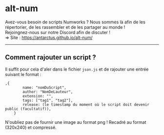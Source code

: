 # alt-num

Avez-vous besoin de scripts Numworks ? Nous sommes là afin de les répertorier, de les rassembler et de les partager au monde !<br>
Rejoingnez-nous sur notre Discord afin de discuter ! <br>
⇒ Site : https://antarctus.github.io/alt-num/
<hr>
<h2>Comment rajouter un script ?</h2>

Il suffit pour cela d'aler dans le fichier `json.js` et de rajouter une entrée suivant le format :
```
,{
		name: "nomDuScript",
		author: "NomDeLauteur",
		extension: "",
		tags: ["tag1", "tag2"],
		release: (le timestamp du moment où le script doit devenir public (facultatif)),
	}
```
N'oubliez pas de fournir une image au format png ! Recadré au format (320x240) et compressé.
